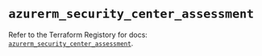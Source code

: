 # `azurerm_security_center_assessment`

Refer to the Terraform Registory for docs: [`azurerm_security_center_assessment`](https://registry.terraform.io/providers/hashicorp/azurerm/3.84.0/docs/resources/security_center_assessment).
